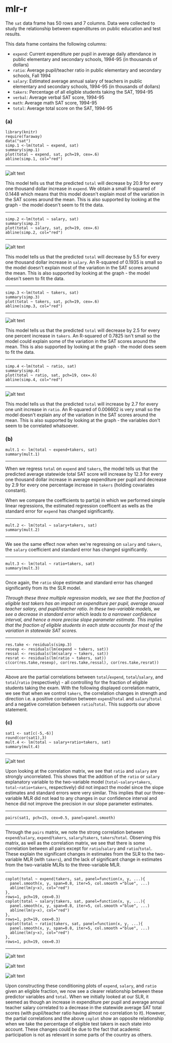 # mlr-r

The `sat` data frame has 50 rows and 7 columns. Data were collected to study the relationship between expenditures on public education and test results.

This data frame contains the following columns:
* `expend`: Current expenditure per pupil in average daily attendance in public elementary and secondary
schools, 1994-95 (in thousands of dollars)
* `ratio`: Average pupil/teacher ratio in public elementary and secondary schools, Fall 1994
* `salary`: Estimated average annual salary of teachers in public elementary and secondary schools,
1994-95 (in thousands of dollars)
* `takers`: Percentage of all eligible students taking the SAT, 1994-95
* `verbal`: Average verbal SAT score, 1994-95
* `math`: Average math SAT score, 1994-95
* `total`: Average total score on the SAT, 1994-95

### (a)

```{r, fig.height=3}
library(knitr)
require(faraway)
data("sat")
simp.1 <-lm(total ~ expend, sat)
summary(simp.1)
plot(total ~ expend, sat, pch=19, cex=.6)
abline(simp.1, col="red")
```

---

![alt text](https://github.com/ntug/mlr-r/blob/master/README_figs/README-unnamed-chunk-2-1.png)

This model tells us that the predicted `total` will decrease by 20.9 for every one thousand dollar increase in `expend`. We obtain a small R-squared of 0.1448 which means that this model doesn't explain most of the variation in the SAT scores around the mean. This is also supported by looking at the graph - the model doesn't seem to fit the data.

---

```{r, fig.height=3}
simp.2 <-lm(total ~ salary, sat)
summary(simp.2)
plot(total ~ salary, sat, pch=19, cex=.6)
abline(simp.2, col="red")
```

---

![alt text](https://github.com/ntug/mlr-r/blob/master/README_figs/README-unnamed-chunk-3-1.png)

This model tells us that the predicted `total` will decrease by 5.5 for every one thousand dollar increase in `salary`. An R-squared of 0.1935 is small so the model doesn't explain most of the variation in the SAT scores around the mean. This is also supported by looking at the graph - the model doesn't seem to fit the data.

---

```{r, fig.height=3}
simp.3 <-lm(total ~ takers, sat)
summary(simp.3)
plot(total ~ takers, sat, pch=19, cex=.6)
abline(simp.3, col="red")
```

---

![alt text](https://github.com/ntug/mlr-r/blob/master/README_figs/README-unnamed-chunk-4-1.png)

This model tells us that the predicted `total` will decrease by 2.5 for every one percent increase in `takers`. An R-squared of 0.7825 isn't small so the model could explain some of the variation in the SAT scores around the mean. This is also supported by looking at the graph - the model does seem to fit the data.

---

```{r, fig.height=3}
simp.4 <-lm(total ~ ratio, sat)
summary(simp.4)
plot(total ~ ratio, sat, pch=19, cex=.6)
abline(simp.4, col="red")
```

---

![alt text](https://github.com/ntug/mlr-r/blob/master/README_figs/README-unnamed-chunk-5-1.png)

This model tells us that the predicted `total` will increase by 2.7 for every one unit increase in `ratio`. An R-squared of 0.006602 is very small so the model doesn't explain any of the variation in the SAT scores around the mean. This is also supported by looking at the graph - the variables don't seem to be correlated whatsoever.

### (b)

```{r}
mult.1 <- lm(total ~ expend+takers, sat)
summary(mult.1)
```

---

When we regress `total` on `expend` and `takers`, the model tells us that the predicted average statewide total SAT score will increase by 12.3 for every one thousand dollar increase in average expenditure per pupil and decrease by 2.9 for every one percentage increase in `takers` (holding covariates constant).  

When we compare the coefficients to part(a) in which we performed simple linear regressions, the estimated regression coefficent as wells as the standard error for `expend` has changed significantly.

---

```{r}
mult.2 <- lm(total ~ salary+takers, sat)
summary(mult.2)
```

---

We see the same effect now when we're regressing on `salary` and `takers`, the `salary` coefficient and standard error has changed significantly.

---

```{r}
mult.3 <- lm(total ~ ratio+takers, sat)
summary(mult.3)
```

---

Once again, the `ratio` slope estimate and standard error has changed significantly from its the SLR model.  

*Through these three multiple regression models, we see that the fraction of eligible test takers has an impact on expenditure per pupil, average anuual teacher salary, and pupil/teacher ratio. In these two-variable models, we see a decrease in standard error which leads to a narrower confidence interval, and hence a more precise slope parameter estimate. This implies that the fraction of eligible students in each state accounts for most of the variation in statewide SAT scores.*

---

```{r}
res.take <- residuals(simp.3)
resexp <- residuals(lm(expend ~ takers, sat))
ressal <- residuals(lm(salary ~ takers, sat))
resrat <- residuals(lm(ratio ~ takers, sat))
c(cor(res.take,resexp), cor(res.take,ressal), cor(res.take,resrat))
```

---

Above are the partial correlations between `total`/`expend`, `total`/`salary`, and `total`/`ratio` (respectively) - all controlling for the fraction of eligible students taking the exam. With the following displayed correlation matrix, we see that when we control `takers`, the correlation changes in strength and direction i.e. a positive correlation between `expend`/`total` and `salary`/`total` and a negative correlation between `ratio`/`total`. This supports our above statement.

### (c)

```{r, fig.height=4}
sat1 <- sat[c(-5,-6)]
round(cor(sat1),3)
mult.4 <- lm(total ~ salary+ratio+takers, sat)
summary(mult.4)
```

---

![alt text](https://github.com/ntug/mlr-r/blob/master/README_figs/README-unnamed-chunk-11-1.png)

Upon looking at the correlation matrix, we see that `ratio` and `salary` are strongly uncorrelated. This shows that the addition of the `ratio` or `salary` explanatory variable to the two-variable model (`total~salary+takers`, `total~ratio+takers`, respectively) did not impact the model since the slope estimates and standard errors were very similar. This implies that our three-variable MLR did not lead to any changes in our confidence interval and hence did not improve the precision in our slope parameter estimates.

---

```{r}
pairs(sat1, pch=15, cex=0.5, panel=panel.smooth)
```

---

Through the `pairs` matrix, we note the strong correlation between `expend`/`salary`, `expend`/`takers`, `salary`/`takers`, `takers`/`total`. Observing this matrix, as well as the correlation matrix, we see that there is some correlation between all pairs except for `ratio`/`salary` and `ratio`/`total`. These explain the significant changes in estimates from the SLR to the two-variable MLR (with `takers`), and the lack of significant change in estimates from the two-variable MLRs to the three-variable MLR.

---

```{r}
coplot(total ~ expend|takers, sat, panel=function(x, y, ...){
  panel.smooth(x, y, span=0.8, iter=5, col.smooth ="blue", ...)
  abline(lm(y~x), col="red")
},
rows=1, pch=19, cex=0.3)
coplot(total ~ salary|takers, sat, panel=function(x, y, ...){
  panel.smooth(x, y, span=0.8, iter=5, col.smooth ="blue", ...)
  abline(lm(y~x), col="red")
},
rows=1, pch=19, cex=0.3)
coplot(total ~ ratio|takers, sat, panel=function(x, y, ...){
  panel.smooth(x, y, span=0.8, iter=5, col.smooth ="blue", ...)
  abline(lm(y~x), col="red")
},
rows=1, pch=19, cex=0.3)
```

---

![alt text](https://github.com/ntug/mlr-r/blob/master/README_figs/README-unnamed-chunk-12-1.png)

![alt text](https://github.com/ntug/mlr-r/blob/master/README_figs/README-unnamed-chunk-12-2.png)

![alt text](https://github.com/ntug/mlr-r/blob/master/README_figs/README-unnamed-chunk-12-3.png)

Upon constructing these conditioning plots of `expend`, `salary`, and `ratio` given an eligible fraction, we now see a clearer relationship between these predictor variables and `total`. When we initially looked at our SLR, it seemed as though an increase in expenditure per pupil and average annual teacher salary correlated to a decrease in the statewide average SAT total scores (with pupil/teacher ratio having almost no correlation to it). However, the partial correlations and the above `coplot` show an opposite relationship when we take the percentage of eligible test takers in each state into account. These changes could be due to the fact that academic participation is not as relevant in some parts of the country as others.
